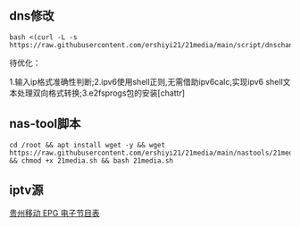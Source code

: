
## dns修改
```
bash <(curl -L -s https://raw.githubusercontent.com/ershiyi21/21media/main/script/dnschange.sh)
```
待优化：

1.输入ip格式准确性判断;2.ipv6使用shell正则,无需借助ipv6calc,实现ipv6 shell文本处理双向格式转换;3.e2fsprogs包的安装[chattr]

## nas-tool脚本
```
cd /root && apt install wget -y && wget https://raw.githubusercontent.com/ershiyi21/21media/main/nastools/21media.sh && chmod +x 21media.sh && bash 21media.sh
```
## iptv源
[贵州移动
](https://raw.githubusercontent.com/ershiyi21/21media/main/iptv/gzyd.m3u)
[EPG 电子节目表
](https://epg.112114.xyz/pp.xml
)
